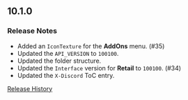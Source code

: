 ## 10.1.0

### Release Notes

- Added an `IconTexture` for the **AddOns** menu. (#35)
- Updated the `API_VERSION` to `100100`.
- Updated the folder structure.
- Updated the `Interface` version for **Retail** to `100100`. (#34)
- Updated the `X-Discord` ToC entry.

[Release History](https://github.com/SFX-WoW/Masque_LiteStep/wiki/History)
